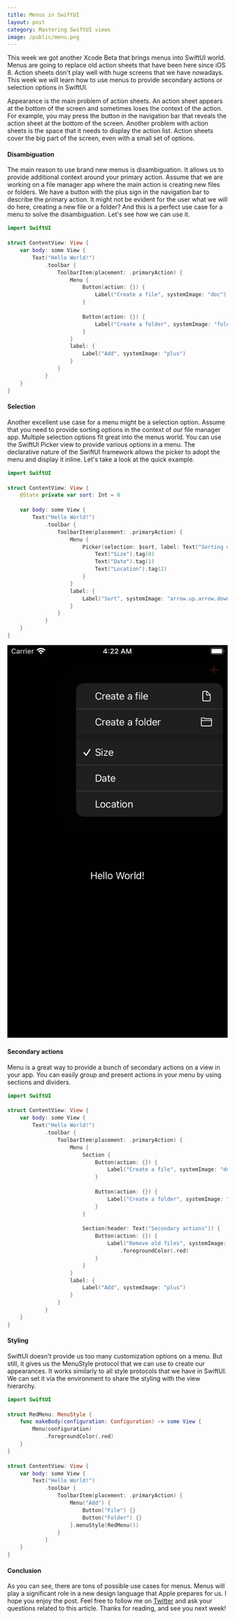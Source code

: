 ```yaml
---
title: Menus in SwiftUI
layout: post
category: Mastering SwiftUI views
image: /public/menu.png
---
```


This week we got another Xcode Beta that brings menus into SwiftUI world. Menus are going to replace old action sheets that have been here since iOS 8. Action sheets don't play well with huge screens that we have nowadays. This week we will learn how to use menus to provide secondary actions or selection options in SwiftUI.

Appearance is the main problem of action sheets. An action sheet appears at the bottom of the screen and sometimes loses the context of the action. For example, you may press the button in the navigation bar that reveals the action sheet at the bottom of the screen. Another problem with action sheets is the space that it needs to display the action list. Action sheets cover the big part of the screen, even with a small set of options. 

#### Disambiguation
The main reason to use brand new menus is disambiguation. It allows us to provide additional context around your primary action. Assume that we are working on a file manager app where the main action is creating new files or folders. We have a button with the plus sign in the navigation bar to describe the primary action. It might not be evident for the user what we will do here, creating a new file or a folder? And this is a perfect use case for a menu to solve the disambiguation. Let's see how we can use it.

```swift
import SwiftUI

struct ContentView: View {
    var body: some View {
        Text("Hello World!")
            .toolbar {
                ToolbarItem(placement: .primaryAction) {
                    Menu {
                        Button(action: {}) {
                            Label("Create a file", systemImage: "doc")
                        }

                        Button(action: {}) {
                            Label("Create a folder", systemImage: "folder")
                        }
                    }
                    label: {
                        Label("Add", systemImage: "plus")
                    }
                }
            }
    }
}
```

#### Selection
Another excellent use case for a menu might be a selection option. Assume that you need to provide sorting options in the context of our file manager app. Multiple selection options fit great into the menus world. You can use the SwiftUI Picker view to provide various options in a menu. The declarative nature of the SwiftUI framework allows the picker to adopt the menu and display it inline. Let's take a look at the quick example.

```swift
import SwiftUI

struct ContentView: View {
    @State private var sort: Int = 0

    var body: some View {
        Text("Hello World!")
            .toolbar {
                ToolbarItem(placement: .primaryAction) {
                    Menu {
                        Picker(selection: $sort, label: Text("Sorting options")) {
                            Text("Size").tag(0)
                            Text("Date").tag(1)
                            Text("Location").tag(2)
                        }
                    }
                    label: {
                        Label("Sort", systemImage: "arrow.up.arrow.down")
                    }
                }
            }
    }
}
```

![menu](/public/menu.png)

#### Secondary actions
Menu is a great way to provide a bunch of secondary actions on a view in your app. You can easily group and present actions in your menu by using sections and dividers.

```swift
import SwiftUI

struct ContentView: View {
    var body: some View {
        Text("Hello World!")
            .toolbar {
                ToolbarItem(placement: .primaryAction) {
                    Menu {
                        Section {
                            Button(action: {}) {
                                Label("Create a file", systemImage: "doc")
                            }

                            Button(action: {}) {
                                Label("Create a folder", systemImage: "folder")
                            }
                        }

                        Section(header: Text("Secondary actions")) {
                            Button(action: {}) {
                                Label("Remove old files", systemImage: "trash")
                                    .foregroundColor(.red)
                            }
                        }
                    }
                    label: {
                        Label("Add", systemImage: "plus")
                    }
                }
            }
    }
}
```

#### Styling
SwiftUI doesn't provide us too many customization options on a menu. But still, it gives us the MenuStyle protocol that we can use to create our appearances. It works similarly to all style protocols that we have in SwiftUI. We can set it via the environment to share the styling with the view hierarchy.

```swift
import SwiftUI

struct RedMenu: MenuStyle {
    func makeBody(configuration: Configuration) -> some View {
        Menu(configuration)
            .foregroundColor(.red)
    }
}

struct ContentView: View {
    var body: some View {
        Text("Hello World!")
            .toolbar {
                ToolbarItem(placement: .primaryAction) {
                    Menu("Add") {
                        Button("File") {}
                        Button("Folder") {}
                    }.menuStyle(RedMenu())
                }
            }
    }
}
```

#### Conclusion
As you can see, there are tons of possible use cases for menus. Menus will play a significant role in a new design language that Apple prepares for us. I hope you enjoy the post. Feel free to follow me on [Twitter](https://twitter.com/mecid) and ask your questions related to this article. Thanks for reading, and see you next week!